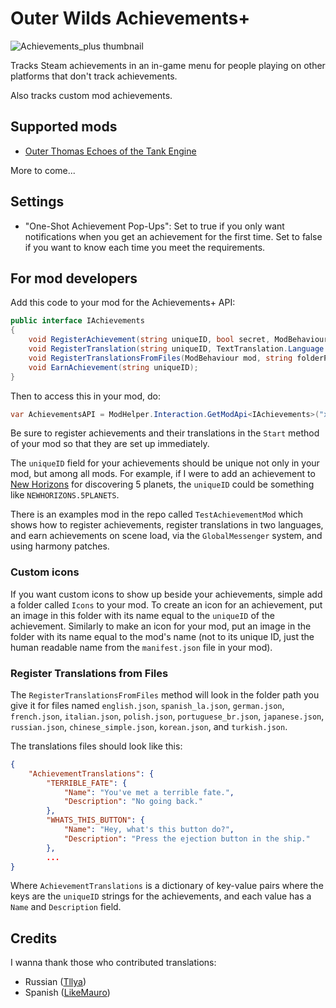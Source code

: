 # Outer Wilds Achievements+

![Achievements_plus thumbnail](https://user-images.githubusercontent.com/22628069/165662247-60cf03ef-f7ac-4d41-a495-0db8709ffa93.png)

Tracks Steam achievements in an in-game menu for people playing on other platforms that don't track achievements.

Also tracks custom mod achievements.

## Supported mods

- [Outer Thomas Echoes of the Tank Engine](https://github.com/xen-42/outer-wilds-tank-engine)

More to come...

## Settings

- "One-Shot Achievement Pop-Ups": Set to true if you only want notifications when you get an achievement for the first time. Set to false if you want to know each time you meet the requirements.

## For mod developers

Add this code to your mod for the Achievements+ API:

```cs
public interface IAchievements
{
    void RegisterAchievement(string uniqueID, bool secret, ModBehaviour mod);
    void RegisterTranslation(string uniqueID, TextTranslation.Language language, string name, string description);
    void RegisterTranslationsFromFiles(ModBehaviour mod, string folderPath);
    void EarnAchievement(string uniqueID);
}
```

Then to access this in your mod, do:

```cs
var AchievementsAPI = ModHelper.Interaction.GetModApi<IAchievements>("xen.AchievementTracker");
```

Be sure to register achievements and their translations in the `Start` method of your mod so that they are set up immediately. 

The `uniqueID` field for your achievements should be unique not only in your mod, but among all mods. For example, if I were to add an achievement to [New Horizons](https://github.com/xen-42/outer-wilds-new-horizons) for discovering 5 planets, the `uniqueID` could be something like `NEWHORIZONS.5PLANETS`. 

There is an examples mod in the repo called `TestAchievementMod` which shows how to register achievements, register translations in two languages, and earn achievements on scene load, via the `GlobalMessenger` system, and using harmony patches.

### Custom icons

If you want custom icons to show up beside your achievements, simple add a folder called `Icons` to your mod. To create an icon for an achievement, put an image in this folder with its name equal to the `uniqueID` of the achievement. Similarly to make an icon for your mod, put an image in the folder with its name equal to the mod's name (not to its unique ID, just the human readable name from the `manifest.json` file in your mod).

### Register Translations from Files

The `RegisterTranslationsFromFiles` method will look in the folder path you give it for files named `english.json`, `spanish_la.json`, `german.json`, `french.json`, `italian.json`, `polish.json`, `portuguese_br.json`, `japanese.json`, `russian.json`, `chinese_simple.json`, `korean.json`, and `turkish.json`.

The translations files should look like this:

```json
{
    "AchievementTranslations": {
        "TERRIBLE_FATE": {
            "Name": "You've met a terrible fate.",
            "Description": "No going back."
        },
        "WHATS_THIS_BUTTON": {
            "Name": "Hey, what's this button do?",
            "Description": "Press the ejection button in the ship."
        },
        ...
}
```

Where `AchievementTranslations` is a dictionary of key-value pairs where the keys are the `uniqueID` strings for the achievements, and each value has a `Name` and `Description` field.

## Credits

I wanna thank those who contributed translations:
- Russian ([Tllya](https://github.com/Tllya))
- Spanish ([LikeMauro](https://github.com/LikeMauro))
